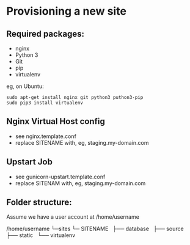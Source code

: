 Provisioning a new site
=======================

## Required packages:

* nginx
* Python 3
* Git
* pip
* virtualenv

eg, on Ubuntu:

	sudo apt-get install nginx git python3 puthon3-pip
	sudo pip3 install virtualenv

## Nginx Virtual Host config

* see nginx.template.conf
* replace SITENAME with, eg, staging.my-domain.com

## Upstart Job

* see gunicorn-upstart.template.conf
* replace SITENAM with, eg, staging.my-domain.com

## Folder structure:
Assume we have a user account at /home/username

/home/username
└─sites
  └─ SITENAME
     ├── database
     ├── source
     ├── static
     └── virtualenv


